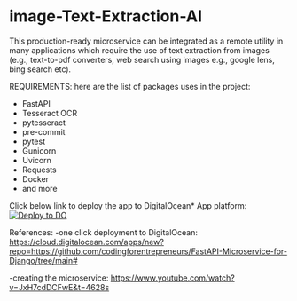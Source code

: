 # image-Text-Extraction-AI

This production-ready microservice can be integrated as a remote utility in many applications which require the use of text extraction from images (e.g., text-to-pdf converters, web search using images e.g., google lens, bing search etc).

REQUIREMENTS:
here are the list of packages uses in the project:
- FastAPI
- Tesseract OCR
- pytesseract
- pre-commit
- pytest
- Gunicorn
- Uvicorn
- Requests
- Docker
- and more

Click below link to deploy the app to DigitalOcean* App platform:
[![Deploy to DO](https://www.deploytodo.com/do-btn-blue.svg)](https://cloud.digitalocean.com/apps/new?repo=https://github.com/codingforentrepreneurs/FastAPI-Microservice-for-Django/tree/main)


References: 
-one click deployment to DigitalOcean: https://cloud.digitalocean.com/apps/new?repo=https://github.com/codingforentrepreneurs/FastAPI-Microservice-for-Django/tree/main#


-creating the microservice: https://www.youtube.com/watch?v=JxH7cdDCFwE&t=4628s
